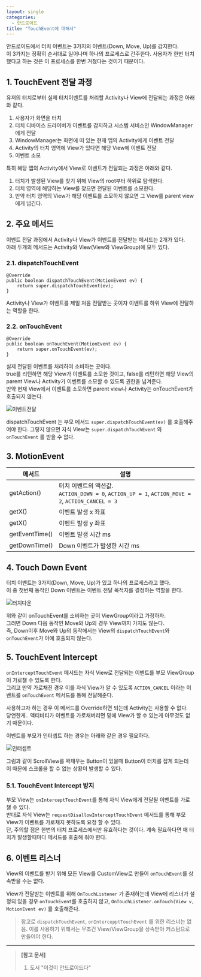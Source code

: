 ```yaml
---
layout: single
categories: 
  - 안드로이드
title: "TouchEvent에 대해서"
---
```


 안드로이드에서 터치 이벤트는 3가지의 이벤트(Down, Move, Up)를 감지한다. <br/>
 이 3가지는 정확히 순서대로 일어나며 하나의 프로세스로 간주한다. 사용자가 한번 터치했다고 하는 것은 이 프로세스를 한번 거쳤다는 것이기 때문이다.

## 1. TouchEvent 전달 과정
 유저의 터치로부터 실제 터치이벤트를 처리할 Activity나 View에 전달되는 과정은 아래와 같다.
 
 1. 사용자가 화면을 터치
 2. 터치 디바이스 드라이버가 이벤트를 감지하고 시스템 서비스인 WindowManager에게 전달
 3. WindowManager는 화면에 떠 있는 현재 앱의 Activity에게 이벤트 전달
 4. Activity의 터치 영역에 View가 있다면 해당 View에 이벤트 전달
 5. 이벤트 소모

특히 해당 앱의 Activity에서 View로 이벤트가 전달되는 과정은 아래와 같다.

 1. 터치가 발생된 View를 찾기 위해 View의 root부터 하위로 탐색한다.
 2. 터치 영역에 해당하는 View를 찾으면 전달된 이벤트를 소모한다.
 3. 만약 터치 영역의 View가 해당 이벤트를 소모하지 않으면 그 View를 parent view에게 넘긴다.

## 2. 주요 메서드
 이벤트 전달 과정에서 Activity나 View가 이벤트를 전달받는 메서드는 2개가 있다. <br/>
 아래 두개의 메서드는 Activity와 View(View와 ViewGroup)에 모두 있다.
 
### 2.1. dispatchTouchEvent

```
@Override
public boolean dispatchTouchEvent(MotionEvent ev) {
	return super.dispatchTouchEvent(ev);
}
```

 Activity나 View가 이벤트를 제일 처음 전달받는 곳이자 이벤트를 하위 View에 전달하는 역할을 한다. <br/>
 
### 2.2. onTouchEvent

```
@Override
public boolean onTouchEvent(MotionEvent ev) {
	return super.onTouchEvent(ev);
}
```

 실제 전달된 이벤트를 처리하여 소비하는 곳이다. <br/>
 true를 리턴하면 해당 View가 이벤트를 소모한 것이고, false를 리턴하면 해당 View의 parent View나 Activity가 이벤트를 소모할 수 있도록 권한을 넘겨준다. <br/>
 만약 현재 View에서 이벤트를 소모하면 parent view나 Activity는 onTouchEvent가 호출되지 않는다.

![이벤트전달](https://kimss1502.github.io/assets/images/touch_event_flow.png) 

dispatchTouchEvent 는 부모 메서드 `super.dispatchTouchEvent(ev)` 를 호출해주어야 한다. 그렇지 않으면 자식 View는 `super.dispatchTouchEvent` 와 `onTouchEvent` 를 받을 수 없다.

## 3. MotionEvent

| 메서드 | 설명 | 
| --- | --- |
| getAction() | 터치 이벤트의 액션값. <br/>`ACTION_DOWN = 0`, `ACTION_UP = 1`, `ACTION_MOVE = 2`, `ACTION_CANCEL = 3` |
| getX() | 이벤트 발생 x 좌표 | 
| getX() | 이벤트 발생 y 좌표 | 
| getEventTime() | 이벤트 발생 시간 ms | 
| getDownTime() | Down 이벤트가 발생한 시간 ms | 


## 4. Touch Down Event
 터치 이벤트는 3가지(Down, Move, Up)가 있고 하나의 프로세스라고 했다. <br/>
 이 중 첫번째 동작인 Down 이벤트는 이벤트 전달 목적지를 결정하는 역할을 한다.
 
![터치다운](https://kimss1502.github.io/assets/images/touch_down.png) 
 
 위와 같이 onTouchEvent를 소비하는 곳이 ViewGroup이라고 가정하자. <br/>
 그러면 Down 다음 동작인 Move와 Up의 경우 View까지 가지도 않는다. <br/>
 즉, Down이후 Move와 Up의 동작에서는 View의 `dispatchTouchEvent`와 `onTouchEvent`가 아예 호출되지 않는다. 
 
 
## 5. TouchEvent Intercept
 `onInterceptTouchEvent` 메서드는 자식 View로 전달되는 이벤트를 부모 ViewGroup이 가로챌 수 있도록 한다. <br/>
 그리고 만약 가로채진 경우 이를 자식 View가 알 수 있도록 `ACTION_CANCEL` 이라는 이벤트를 `onTouchEvent` 메서드를 통해 전달해준다.
 
 사용하고자 하는 경우 이 메서드를 Override하면 되는데 Activity는 사용할 수 없다. <br/>
 당연한게.. 액티비티가 이벤트를 가로채버리면 밑에 View가 할 수 있는게 아무것도 없기 때문이다.

 이벤트를 부모가 인터셉트 하는 경우는 아래와 같은 경우 필요하다.
 
 ![인터셉트](https://kimss1502.github.io/assets/images/touch_event_intercept.png)
 
 그림과 같이 ScrollView를 꽉채우는 Button이 있을때 Button이 터치를 잡게 되는데 이 때문에 스크롤을 할 수 없는 상황이 발생할 수 있다. 
 

### 5.1. TouchEvent Intercept 방지
 부모 View는 `onInterceptTouchEvent`를 통해 자식 View에게 전달될 이벤트를 가로챌 수 있다. <br/>
 반대로 자식 View는 `requestDisallowInterceptTouchEvent` 메서드를 통해 부모 View가 이벤트를 가로채지 못하도록 요청 할 수 있다. <br/>
 단, 주의할 점은 한번의 터치 프로세스에서만 유효하다는 것이다. 계속 필요하다면 매 터치가 발생할때마다 메서드를 호출해 줘야 한다.
 
 
## 6. 이벤트 리스너
 View의 이벤트를 받기 위해 모든 View를 CustomView로 만들어 `onTouchEvent`를 상속받을 수는 없다. <br/>

 View가 전달받는 이벤트를 위해 `OnTouchListener` 가 존재하는데 View에 리스너가 설정되 있을 경우 `onTouchEvent`를 호출하지 않고, `OnTouchListener.onTouch(View v, MotionEvent ev)` 를 호출해준다.
 
> 참고로 `dispatchTouchEvent`, `onIntercepptTouchEvent` 를 위한 리스너는 없음. 이를 사용하기 위해서는 무조건 View/ViewGroup을 상속받아 커스텀으로 만들어야 한다.
  

---

> **[참고 문서]** <br>
> 
> 1. 도서 "이것이 안드로이드다"






